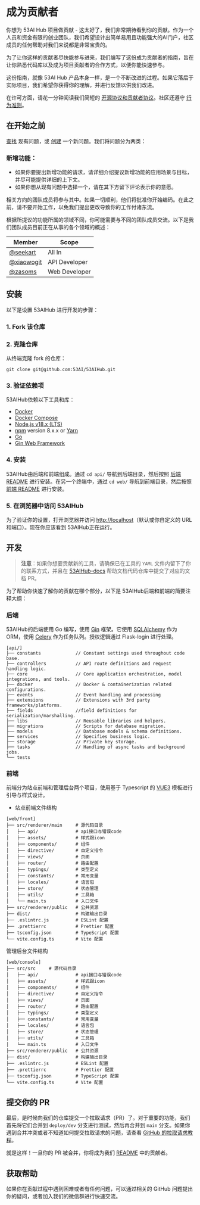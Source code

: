 # 成为贡献者

你想为 53AI Hub 项目做贡献 - 这太好了，我们非常期待看到你的贡献。作为一个人员和资金有限的创业团队，我们希望设计出简单易用且功能强大的AI门户，社区成员的任何帮助对我们来说都是非常宝贵的。

为了让你这样的贡献者尽快能参与进来，我们编写了这份成为贡献者的指南，旨在让你熟悉代码库以及成为项目贡献者的合作方式，以便你能快速参与。

这份指南，就像 53AI Hub 产品本身一样，是一个不断改进的过程。如果它落后于实际项目，我们希望你获得你的理解，并进行反馈以供我们改进。

在许可方面，请花一分钟阅读我们简短的 [开源协议和贡献者协议](https://github.com/53ai/53aihub/LICENSE)。社区还遵守 [行为准则](https://github.com/53ai/53aihub/blob/main/CODE_OF_CONDUCT.md)。

## 在开始之前

[查找](https://github.com/53ai/53aihub/issues?q=is\:issue+is\:closed) 现有问题，或 [创建](https://github.com/53ai/53aihub/issues/new/choose) 一个新问题。我们将问题分为两类：

### 新增功能：

* 如果你要提出新增功能的请求，请详细介绍提议新增功能的应用场景与目标，并尽可能提供详细的上下文。
* 如果你想从现有问题中选择一个，请在其下方留下评论表示你的意愿。

相关方向的团队成员将参与其中。如果一切顺利，他们将批准你开始编码。在此之前，请不要开始工作，以免我们提出更改导致你的工作付诸东流。

根据所提议的功能所属的领域不同，你可能需要与不同的团队成员交流。以下是我们团队成员目前正在从事的各个领域的概述：

| Member                                                                                  | Scope                                                |
| --------------------------------------------------------------------------------------- | ---------------------------------------------------- |
| [@seekart](https://github.com/seekart)                                                    | All In                                  |
| [@xiaowogit]([https://github.com/JohnJyong](https://github.com/xiaowogit))                                                  | API Developer                                  |
| [@zasoms]([https://github.com/GarfieldDai](https://github.com/zasoms))                                          | Web Developer                    |

## 安装

以下是设置 53AIHub 进行开发的步骤：

### 1. Fork 该仓库

### 2. 克隆仓库

从终端克隆 fork 的仓库：

```
git clone git@github.com:53AI/53AIHub.git
```

### 3. 验证依赖项

53AIHub依赖以下工具和库：

* [Docker](https://www.docker.com/)
* [Docker Compose](https://docs.docker.com/compose/install/)
* [Node.js v18.x (LTS)](http://nodejs.org)
* [npm](https://www.npmjs.com/) version 8.x.x or [Yarn](https://yarnpkg.com/)
* [Go](https://golang.google.cn)
* [Gin Web Framework](https://gin-gonic.com/zh-cn/docs/)

### 4. 安装

53AIHub由后端和前端组成。通过 `cd api/` 导航到后端目录，然后按照 [后端 README](https://github.com/53AI/53AIHub/api/README.md) 进行安装。在另一个终端中，通过 `cd web/` 导航到前端目录，然后按照 [前端 README](https://github.com/53AI/53AIHub/web/front/README.md) 进行安装。

### 5. 在浏览器中访问 53AIHub

为了验证你的设置，打开浏览器并访问 [http://localhost](http://localhost)（默认或你自定义的 URL 和端口）。现在你应该看到 53AIHub正在运行。

## 开发


> **注意**：如果你想要贡献新的工具，请确保已在工具的 `YAML` 文件内留下了你的联系方式，并且在 [53AIHub-docs](https://docs.53ai.com) 帮助文档代码仓库中提交了对应的文档 PR。

为了帮助你快速了解你的贡献在哪个部分，以下是 53AIHub后端和前端的简要注释大纲：

### 后端

53AIHub的后端使用 Go 编写，使用 [Gin](https://flask.palletsprojects.com/en/3.0.x/) 框架。它使用 [SQLAlchemy](https://www.sqlalchemy.org/) 作为 ORM，使用 [Celery](https://docs.celeryq.dev/en/stable/getting-started/introduction.html) 作为任务队列。授权逻辑通过 Flask-login 进行处理。

```
[api/]
├── constants             // Constant settings used throughout code base.
├── controllers           // API route definitions and request handling logic.         
├── core                  // Core application orchestration, model integrations, and tools.
├── docker                // Docker & containerization related configurations.
├── events                // Event handling and processing
├── extensions            // Extensions with 3rd party frameworks/platforms.
├── fields                //field definitions for serialization/marshalling.
├── libs                  // Reusable libraries and helpers.
├── migrations            // Scripts for database migration.
├── models                // Database models & schema definitions.
├── services              // Specifies business logic.
├── storage               // Private key storage.    
├── tasks                 // Handling of async tasks and background jobs.
└── tests
```

### 前端

前端分为站点前端和管理后台两个项目，使用基于 Typescript 的 [VUE3](https://cn.vuejs.org/) 模板进行引导与样式设计。

- 站点前端文件结构

```
[web/front]
├── src/renderer/main     # 源代码目录
│   ├── api/              # api接口与错误code
│   ├── assets/           # 样式跟icon
│   ├── components/       # 组件
│   ├── directive/        # 自定义指令
│   ├── views/            # 页面
│   ├── router/           # 路由配置
│   ├── typings/          # 类型定义
│   ├── constants/        # 常用变量
│   ├── locales/          # 语言包
│   ├── store/            # 状态管理
│   ├── utils/            # 工具箱
│   └── main.ts           # 入口文件
├── src/renderer/public   # 公共资源
├── dist/                 # 构建输出目录
├── .eslintrc.js          # ESLint 配置
├── .prettierrc           # Prettier 配置
├── tsconfig.json         # TypeScript 配置
└── vite.config.ts        # Vite 配置
```

管理后台文件结构

```
[web/console]
├── src/src     # 源代码目录
│   ├── api/              # api接口与错误code
│   ├── assets/           # 样式跟icon
│   ├── components/       # 组件
│   ├── directive/        # 自定义指令
│   ├── views/            # 页面
│   ├── router/           # 路由配置
│   ├── typings/          # 类型定义
│   ├── constants/        # 常用变量
│   ├── locales/          # 语言包
│   ├── store/            # 状态管理
│   ├── utils/            # 工具箱
│   └── main.ts           # 入口文件
├── src/renderer/public   # 公共资源
├── dist/                 # 构建输出目录
├── .eslintrc.js          # ESLint 配置
├── .prettierrc           # Prettier 配置
├── tsconfig.json         # TypeScript 配置
└── vite.config.ts        # Vite 配置
```

## 提交你的 PR

最后，是时候向我们的仓库提交一个拉取请求（PR）了。对于重要的功能，我们首先将它们合并到 `deploy/dev` 分支进行测试，然后再合并到 `main` 分支。如果你遇到合并冲突或者不知道如何提交拉取请求的问题，请查看 [GitHub 的拉取请求教程](https://docs.github.com/en/pull-requests/collaborating-with-pull-requests)。

就是这样！一旦你的 PR 被合并，你将成为我们 [README](https://github.com/53AI/53AIHub/README.md) 中的贡献者。

## 获取帮助

如果你在贡献过程中遇到困难或者有任何问题，可以通过相关的 GitHub 问题提出你的疑问，或者加入我们的微信群进行快速交流。

